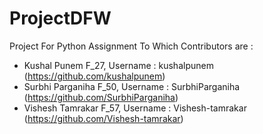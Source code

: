 # ProjectDFW
Project For Python Assignment To Which Contributors are :
* Kushal Punem F_27, Username : kushalpunem (https://github.com/kushalpunem)
* Surbhi Parganiha F_50, Username : SurbhiParganiha (https://github.com/SurbhiParganiha)
* Vishesh Tamrakar F_57, Username : Vishesh-tamrakar (https://github.com/Vishesh-tamrakar)
